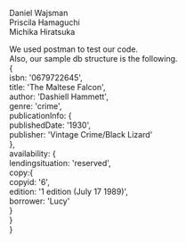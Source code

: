 Daniel Wajsman <br />
Priscila Hamaguchi <br />
Michika Hiratsuka <br />

We used postman to test our code. <br />
Also, our sample db structure is the following. <br />
{ <br />
    isbn: '0679722645', <br />
    title: 'The Maltese Falcon', <br />
    author: 'Dashiell Hammett', <br />
    genre: 'crime', <br />
    publicationInfo: { <br />
              publishedDate: '1930', <br />
              publisher: 'Vintage Crime/Black Lizard' <br />
             }, <br />
    availability: { <br />
             lendingsituation: 'reserved', <br />
             copy:{ <br />
              copyid: '6', <br />
              edition: '1 edition (July 17 1989)', <br />
              borrower: 'Lucy' <br />
             } <br />
   } <br />
} <br />


